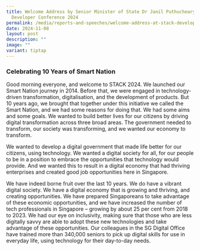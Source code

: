 ```yaml
---
title: Welcome Address by Senior Minister of State Dr Janil Puthucheary at STACK
  Developer Conference 2024
permalink: /media/reports-and-speeches/welcome-address-at-stack-developer-conference-2024/
date: 2024-11-08
layout: post
description: ""
image: ""
variant: tiptap
---
```

<h3>Celebrating 10 Years of Smart Nation</h3>
<p>Good morning everyone, and welcome to STACK 2024. We launched our Smart
Nation journey in 2014. Before that, we were engaged in technology-driven
transformation, digitalisation, and the development of products. But 10
years ago, we brought that together under this initiative we called the
Smart Nation, and we had some reasons for doing that. We had some aims
and some goals. We wanted to build better lives for our citizens by driving
digital transformation across three broad areas. The government needed
to transform, our society was transforming, and we wanted our economy to
transform.</p>
<p>We wanted to develop a digital government that made life better for our
citizens, using technology. We wanted a digital society for all, for our
people to be in a position to embrace the opportunities that technology
would provide. And we wanted this to result in a digital economy that had
thriving enterprises and created good job opportunities here in Singapore.</p>
<p>We have indeed borne fruit over the last 10 years. We do have a vibrant
digital society. We have a digital economy that is growing and thriving,
and creating opportunities. We have prepared Singaporeans to take advantage
of these economic opportunities, and we have increased the number of tech
professionals in Singapore – growing by about 25 per cent from 2018 to
2023. We had our eye on inclusivity, making sure that those who are less
digitally savvy are able to adopt these new technologies and take advantage
of these opportunities. Our colleagues in the SG Digital Office have trained
more than 340,000 seniors to pick up digital skills for use in everyday
life, using technology for their day-to-day needs.</p>